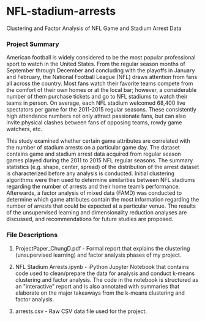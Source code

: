 # NFL-stadium-arrests
Clustering and Factor Analysis of NFL Game and Stadium Arrest Data

### Project Summary ###

American football is widely considered to be the most popular professional sport to watch in the United States. From the regular season months of September through December and concluding with the playoffs in January and February, the National Football League (NFL) draws attention from fans all across the country. Most fans watch their favorite teams compete from the comfort of their own homes or at the local bar; however, a considerable number of them purchase tickets and go to NFL stadiums to watch their teams in person. On average, each NFL stadium welcomed 68,400 live spectators per game for the 2011-2015 regular seasons. These consistently high attendance numbers not only attract passionate fans, but can also invite physical clashes between fans of opposing teams, rowdy game watchers, etc. 

This study examined whether certain game attributes are correlated with the number of stadium arrests on a particular game day. The dataset contains game and stadium arrest data acquired from regular season games played during the 2011 to 2015 NFL regular seasons. The summary statistics (e.g. shape, center, spread) of the distribution of the arrest dataset is characterized before any analysis is conducted. Initial clustering algorithms were then used to determine similarities between NFL stadiums regarding the number of arrests and their home team’s performance. Afterwards, a factor analysis of mixed data (FAMD) was conducted to determine which game attributes contain the most information regarding the number of arrests that could be expected at a particular venue. The results of the unsupervised learning and dimensionality reduction analyses are discussed, and recommendations for future studies are proposed.

### File Descriptions ###

1. ProjectPaper_ChungD.pdf - Formal report that explains the clustering (unsupervised learning) and factor analysis phases of my project. 

2. NFL Stadium Arrests.ipynb - iPython Jupyter Notebook that contains code used to clean/prepare the data for analysis and conduct k-means clustering and factor analysis. The code in the notebook is structured as an "interactive" report and is also annotated with summaries that elaborate on the major takeaways from the k-means clustering and factor analysis. 

3. arrests.csv - Raw CSV data file used for the project. 
